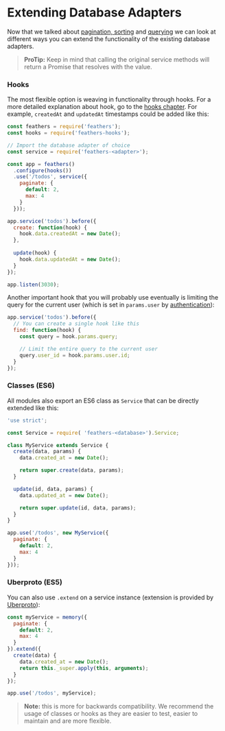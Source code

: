 # Extending Database Adapters

Now that we talked about [pagination, sorting](pagination.md) and [querying](querying.md) we can look at different ways you can extend the functionality of the existing database adapters.

> **ProTip:** Keep in mind that calling the original service methods will return a Promise that resolves with the value.

### Hooks

The most flexible option is weaving in functionality through hooks. For a more detailed explanation about hook, go to the [hooks chapter](../hooks/readme.md). For example, `createdAt` and `updatedAt` timestamps could be added like this:

```js
const feathers = require('feathers');
const hooks = require('feathers-hooks');

// Import the database adapter of choice
const service = require('feathers-<adapter>');

const app = feathers()
  .configure(hooks())
  .use('/todos', service({
    paginate: {
      default: 2,
      max: 4
    }
  }));

app.service('todos').before({
  create: function(hook) {
    hook.data.createdAt = new Date();
  },
  
  update(hook) {
    hook.data.updatedAt = new Date();
  }
});

app.listen(3030);
```

Another important hook that you will probably use eventually is limiting the query for the current user (which is set in `params.user` by [authentication](../authentication/readme.html)):

```js
app.service('todos').before({
  // You can create a single hook like this
  find: function(hook) {
    const query = hook.params.query;

    // Limit the entire query to the current user
    query.user_id = hook.params.user.id;
  }
});
```

### Classes (ES6)

All modules also export an ES6 class as `Service` that can be directly extended like this:

```js
'use strict';

const Service = require( 'feathers-<database>').Service;

class MyService extends Service {
  create(data, params) {
    data.created_at = new Date();

    return super.create(data, params);
  }

  update(id, data, params) {
    data.updated_at = new Date();

    return super.update(id, data, params);
  }
}

app.use('/todos', new MyService({
  paginate: {
    default: 2,
    max: 4
  }
}));
```

### Uberproto (ES5)

You can also use `.extend` on a service instance (extension is provided by [Uberproto](https://github.com/daffl/uberproto)):

```js
const myService = memory({
  paginate: {
    default: 2,
    max: 4
  }
}).extend({
  create(data) {
    data.created_at = new Date();
    return this._super.apply(this, arguments);
  }
});

app.use('/todos', myService);
```

> **Note:** this is more for backwards compatibility. We recommend the usage of classes or hooks as they are easier to test, easier to maintain and are more flexible.
